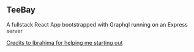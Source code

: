## TeeBay
A fullstack React App bootstrapped with Graphql running on an Express server

[Credits to Ibrahima for helping me starting out](https://www.ibrahima-ndaw.com/blog/graphql-api-express-mongodb/)
